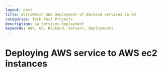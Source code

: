 ```yaml
---
layout: post
title: AstroMatch AWS Deployment of Backend services in GO
categories: Tech-Post Projects
description: Go Services Deployment 
keywords: AWS, GO, Backend, Servers, Deployments
---
```


# Deploying AWS service to AWS ec2 instances
